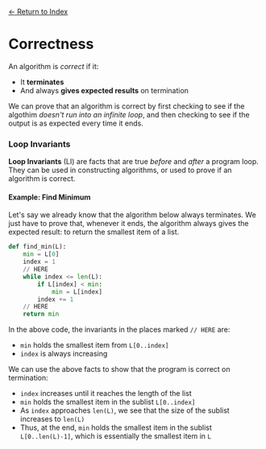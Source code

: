 [← Return to Index](https://github.com/cjmlgrto/fit2004-notes)

# Correctness

An algorithm is _correct_ if it:

- It **terminates**
- And always **gives expected results** on termination

We can prove that an algorithm is correct by first checking to see if the algothim _doesn't run into an infinite loop_, and then checking to see if the output is as expected every time it ends.


### Loop Invariants

**Loop Invariants** (LI) are facts that are true _before_ and _after_ a program loop. They can be used in constructing algorithms, or used to prove if an algorithm is correct.

#### Example: Find Minimum

Let's say we already know that the algorithm below always terminates. We just have to prove that, whenever it ends, the algorithm always gives the expected result: to return the smallest item of a list.

```python
def find_min(L):
    min = L[0]
    index = 1
    // HERE
    while index <= len(L):
        if L[index] < min:
            min = L[index]
        index += 1
    // HERE
    return min
```

In the above code, the invariants in the places marked `// HERE` are:

- `min` holds the smallest item from `L[0..index]`
- `index` is always increasing

We can use the above facts to show that the program is correct on termination:

- `index` increases until it reaches the length of the list
- `min` holds the smallest item in the sublist `L[0..index]`
- As `index` approaches `len(L)`, we see that the size of the sublist increases to `len(L)`
- Thus, at the end, `min` holds the smallest item in the sublist `L[0..len(L)-1]`, which is essentially the smallest item in `L`